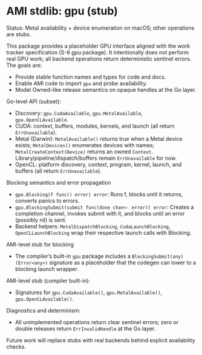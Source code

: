# AMI stdlib: gpu (stub)

Status: Metal availability + device enumeration on macOS; other operations are stubs.

This package provides a placeholder GPU interface aligned with the work tracker
specification (S-8 gpu package). It intentionally does not perform real GPU
work; all backend operations return deterministic sentinel errors. The goals are:

- Provide stable function names and types for code and docs.
- Enable AMI code to import `gpu` and probe availability.
- Model Owned-like release semantics on opaque handles at the Go layer.

Go-level API (subset):
- Discovery: `gpu.CudaAvailable`, `gpu.MetalAvailable`, `gpu.OpenCLAvailable`.
- CUDA: context, buffers, modules, kernels, and launch (all return `ErrUnavailable`).
- Metal (Darwin): `MetalAvailable()` returns true when a Metal device exists; `MetalDevices()` enumerates devices with names; `MetalCreateContext(Device)` returns an owned `Context`. Library/pipeline/dispatch/buffers remain `ErrUnavailable` for now.
- OpenCL: platform discovery, context, program, kernel, launch, and buffers (all return `ErrUnavailable`).

Blocking semantics and error propagation
- `gpu.Blocking(f func() error) error`: Runs f, blocks until it returns, converts panics to errors.
- `gpu.BlockingSubmit(submit func(done chan<- error)) error`: Creates a completion channel, invokes submit with it, and blocks until an error (possibly nil) is sent.
- Backend helpers: `MetalDispatchBlocking`, `CudaLaunchBlocking`, `OpenCLLaunchBlocking` wrap their respective launch calls with Blocking.

AMI-level stub for blocking
- The compiler’s built-in `gpu` package includes a `BlockingSubmit(any) (Error<any>)` signature as a placeholder that the codegen can lower to a blocking launch wrapper.

AMI-level stub (compiler built-in):
- Signatures for `gpu.CudaAvailable()`, `gpu.MetalAvailable()`, `gpu.OpenCLAvailable()`.

Diagnostics and determinism:
- All unimplemented operations return clear sentinel errors; zero or double releases
  return `ErrInvalidHandle` at the Go layer.

Future work will replace stubs with real backends behind explicit availability checks.
